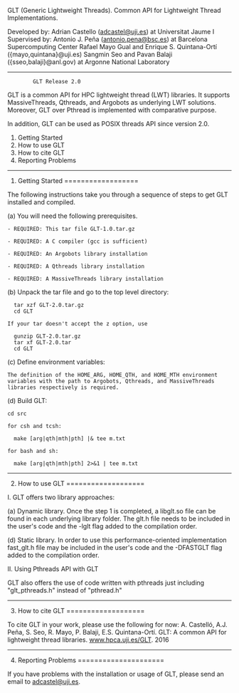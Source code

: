 GLT (Generic Lightweight Threads). 
Common API for Lightweight Thread Implementations.

 Developed by:
      Adrian Castello (adcastel@uji.es) at Universitat Jaume I
 Supervised by:
      Antonio J. Peña (antonio.pena@bsc.es) at Barcelona Supercomputing Center
      Rafael Mayo Gual and Enrique S. Quintana-Ortí ({mayo,quintana}@uji.es)
      Sangmin Seo and Pavan Balaji ({sseo,balaji}@anl.gov) at Argonne National 
      Laboratory

--------------------------------------------------------------------------------

			GLT Release 2.0

GLT is a common API for HPC lightweight thread (LWT) libraries. It supports 
MassiveThreads, Qthreads, and Argobots as underlying LWT solutions. 
Moreover, GLT over Pthread is implemented with comparative purpose. 

In addition, GLT can be used as POSIX threads API since version 2.0.   

1. Getting Started
2. How to use GLT
3. How to cite GLT
4. Reporting Problems

-------------------------------------------------------------------------------

1. Getting Started
==================

The following instructions take you through a sequence of steps to get
GLT installed and compiled.

(a) You will need the following prerequisites.

    - REQUIRED: This tar file GLT-1.0.tar.gz

    - REQUIRED: A C compiler (gcc is sufficient)

    - REQUIRED: An Argobots library installation

    - REQUIRED: A Qthreads library installation

    - REQUIRED: A MassiveThreads library installation
    
(b) Unpack the tar file and go to the top level directory:

      tar xzf GLT-2.0.tar.gz
      cd GLT 

    If your tar doesn't accept the z option, use

      gunzip GLT-2.0.tar.gz
      tar xf GLT-2.0.tar
      cd GLT

(c) Define environment variables:

    The definition of the HOME_ARG, HOME_QTH, and HOME_MTH environment 
    variables with the path to Argobots, Qthreads, and MassiveThreads 
    libraries respectively is required.

(d) Build GLT:

    cd src

    for csh and tcsh:

      make [arg|qth|mth|pth] |& tee m.txt

    for bash and sh:

      make [arg|qth|mth|pth] 2>&1 | tee m.txt

-------------------------------------------------------------------------

2. How to use GLT
===================

I. GLT offers two library approaches:

(a) Dynamic library. Once the step 1 is completed, a libglt.so file 
can be found in each underlying library folder. The glt.h file needs to 
be included in the user's code and the -lglt flag added to the 
compilation order.

(d) Static library. In order to use this performance-oriented 
implementation fast_glt.h file may be included in the user's code and 
the -DFASTGLT flag added to the compilation order.

II. Using Pthreads API with GLT

GLT also offers the use of code written with pthreads just including 
"glt_pthreads.h" instead of "pthread.h"


-------------------------------------------------------------------------

3. How to cite GLT
===================

To cite GLT in your work, please use the following for now:
A. Castelló, A.J. Peña, S. Seo, R. Mayo, P. Balaji, E.S. Quintana-Ortí.
GLT: A common API for lightweight thread libraries. 
www.hpca.uji.es/GLT. 2016

-------------------------------------------------------------------------

4. Reporting Problems
=====================

If you have problems with the installation or usage of GLT, please
send an email to adcastel@uji.es.

